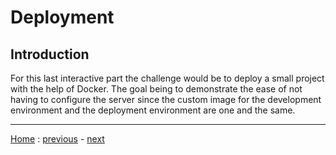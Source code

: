 # Deployment

## Introduction
For this last interactive part the challenge would be to deploy a small project
with the help of Docker. The goal being to demonstrate the ease of not having to
configure the server since the custom image for the development environment and
the deployment environment are one and the same.

---
[Home](./README.md) :
[previous](./Development/README.md) -
[next](./Conclusion/README.md)
